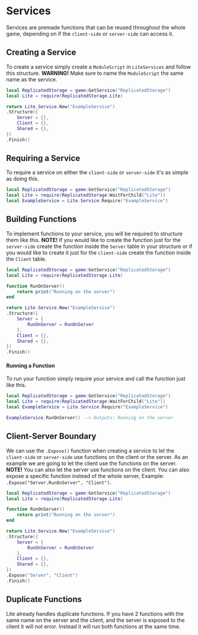 # Services
Services are premade functions that can be reused throughout the whole game, depending on if the `client-side` or `server-side` can access it.

## Creating a Service
To create a service simply create a `ModuleScript` in `LiteServices` and follow this structure.
**WARNING!**
    Make sure to name the `ModuleScript` the same name as the service.
```lua
local ReplicatedStorage = game:GetService("ReplicatedStorage")
local Lite = require(ReplicatedStorage.Lite)

return Lite.Service.New("ExampleService")
.Structure({
	Server = {},
	Client = {},
	Shared = {},
})
.Finish()
```

## Requiring a Service
To require a service on either the `client-side` or `server-side` it's as simple as doing this.
```lua
local ReplicatedStorage = game:GetService("ReplicatedStorage")
local Lite = require(ReplicatedStorage:WaitForChild("Lite"))
local ExampleService = Lite.Service.Require("ExampleService")
```

## Building Functions
To implement functions to your service, you will be required to structure them like this.
**NOTE!**
    If you would like to create the function just for the `server-side` create the function inside the `Server` table in your structure or if you would like to create it just for the `client-side` create the function inside the `Client` table.
```lua
local ReplicatedStorage = game:GetService("ReplicatedStorage")
local Lite = require(ReplicatedStorage.Lite)

function RunOnServer()
	return print("Running on the server")
end

return Lite.Service.New("ExampleService")
.Structure({
	Server = {
		RunOnServer = RunOnServer
	},
	Client = {},
	Shared = {},
})
.Finish()
```
#### Running a Function
To run your function simply require your service and call the function just like this.
```lua
local ReplicatedStorage = game:GetService("ReplicatedStorage")
local Lite = require(ReplicatedStorage:WaitForChild("Lite"))
local ExampleService = Lite.Service.Require("ExampleService")

ExampleService.RunOnServer() --> Outputs: Running on the server
```
## Client-Server Boundary 
We can use the `.Expose()` function when creating a service to let the `client-side` or `server-side` use functions on the client or the server.
As an example we are going to let the client use the functions on the server.
**NOTE!**
    You can also let the server use functions on the client. You can also expose a specific function instead of the whole server, Example: `.Expose("Server.RunOnServer", "Client")`.
```lua
local ReplicatedStorage = game:GetService("ReplicatedStorage")
local Lite = require(ReplicatedStorage.Lite)

function RunOnServer()
	return print("Running on the server")
end

return Lite.Service.New("ExampleService")
.Structure({
	Server = {
		RunOnServer = RunOnServer
	},
	Client = {},
	Shared = {},
})
.Expose("Server", "Client")
.Finish()
```
## Duplicate Functions
Lite already handles duplicate functions. If you have 2 functions with the same name on the server and the client, and the server is exposed to the client it will not error. Instead it will run both functions at the same time.
